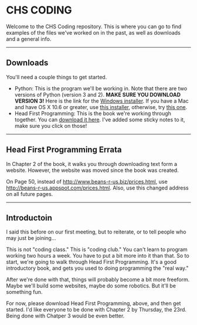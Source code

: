 # CHS CODING 

Welcome to the CHS Coding repository. This is where you can go to find examples of the files we've worked on in the past, as well as downloads and a general info.


----------


Downloads
-------------

You'll need a couple things to get started.

* Python: This is the program we'll be working in. Note that there are two versions of Python (version 3 and 2). **MAKE SURE YOU DOWNLOAD VERSION 3!** Here is the link for the [Windows installer](https://www.python.org/ftp/python/3.4.3/python-3.4.3.msi). If you have a Mac and have OS X 10.6 or greater, use [this installer](https://www.python.org/ftp/python/3.4.3/python-3.4.3-macosx10.6.pkg), otherwise, try [this one](https://www.python.org/ftp/python/3.4.3/python-3.4.3-macosx10.5.pkg).
* Head First Programming: This is the book we're working through together. You can [download it here](https://www.dropbox.com/s/zdj6uqeojnveg19/Head_First_Programming.pdf?dl=0). I've added some sticky notes to it, make sure you click on those!


--------------


Head First Programming Errata
-------------------------------
In Chapter 2 of the book, it walks you through downloading text form a website. However, the website was moved since the book was created.

On Page 50, instead of http://www.beans-r-us.biz/prices.html, use http://beans-r-us.appspot.com/prices.html. Also, use this changed address on all future pages.


-------------------------


Introductoin
----------------
I said this before on our first meeting, but to reiterate, or to tell people who may just be joining...

This is not "coding class." This is "coding club." You can't learn to program working two hours a week. You have to put a bit more into it than that. So to start, we're going to walk through Head First Programming. It's a good introductory book, and gets you used to doing programming the "real way."

After we're done with that, things will probably become a bit more freeform. Maybe we'll build some websites, maybe do some robotics.  But it'll be something fun.

For now, please download Head First Programming, above, and then get started. I'd like everyone to be done with Chapter 2 by Thursday, the 23rd. Being done with Chatper 3 would be even better.